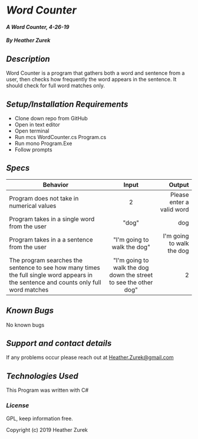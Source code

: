 # _Word Counter_

#### _A Word Counter, 4-26-19_

#### _By Heather Zurek_

## _Description_

Word Counter is a program that gathers both a word and sentence from a user, then checks how frequently the word appears in the sentence. It should check for full word matches only.

## _Setup/Installation Requirements_

* Clone down repo from GitHub
* Open in text editor
* Open terminal
* Run mcs WordCounter.cs Program.cs
* Run mono Program.Exe
* Follow prompts


## _Specs_

| Behavior | Input | Output |
| ------------- |:-------------:| -----:|
| Program does not take in numerical values | 2 | Please enter a valid word |
| Program takes in a single word from the user | "dog" | dog |
| Program takes in a a sentence from the user | "I'm going to walk the dog" | I'm going to walk the dog |
| The program searches the sentence to see how many times the full single word appears in the sentence and counts only full word matches | "I'm going to walk the dog down the street to see the other dog" | 2 |


## _Known Bugs_

No known bugs

## _Support and contact details_

If any problems occur please reach out at Heather.Zurek@gmail.com

## _Technologies Used_

This Program was written with C#

### _License_

GPL, keep information free.

Copyright (c) 2019 Heather Zurek
